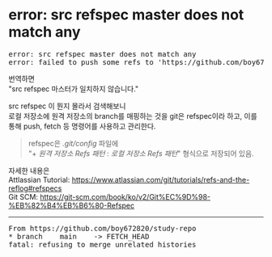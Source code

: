 # error: src refspec master does not match any

<pre>
error: src refspec master does not match any   
error: failed to push some refs to 'https://github.com/boy672820/study-repo'
</pre>

번역하면   
"src refspec 마스터가 일치하지 않습니다."

src refspec 이 뭔지 몰라서 검색해보니   
로컬 저장소에 원격 저장소의 branch를 매핑하는 것을 git은 refspec이라 하고,
이를 통해 push, fetch 등 명령어를 사용하고 관리한다.

> refspec은 _.git/config_ 파일에   
"+ _원격 저장소 Refs 패턴_ : _로컬 저장소 Refs 패턴_" 형식으로 저장되어 있음.


자세한 내용은   
Attlassian Tutorial: https://www.atlassian.com/git/tutorials/refs-and-the-reflog#refspecs   
Git SCM: https://git-scm.com/book/ko/v2/Git%EC%9D%98-%EB%82%B4%EB%B6%80-Refspec



---

<pre>
From https://github.com/boy672820/study-repo
* branch    main    -> FETCH_HEAD
fatal: refusing to merge unrelated histories
</pre>

